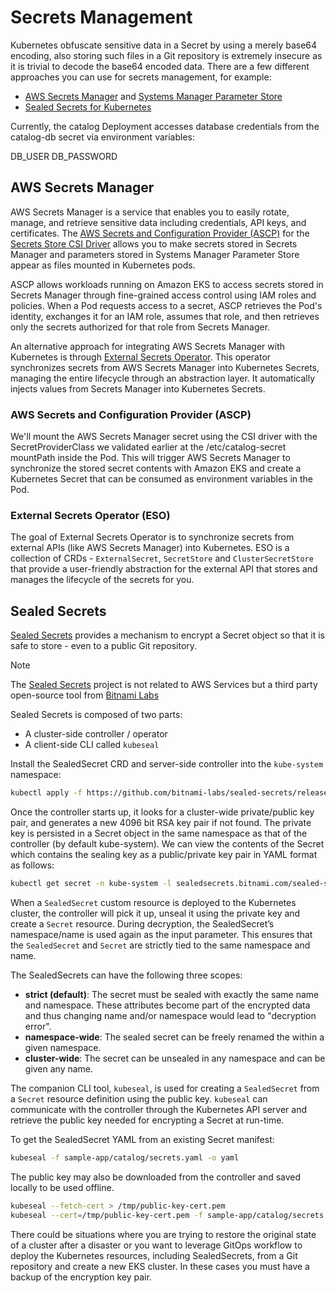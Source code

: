 # Secrets Management

Kubernetes obfuscate sensitive data in a Secret by using a merely base64 encoding, also storing such files in a Git repository is extremely insecure as it is trivial to decode the base64 encoded data. There are a few different approaches you can use for secrets management, for example:
* [AWS Secrets Manager](https://docs.aws.amazon.com/secretsmanager/latest/userguide/intro.html) and [Systems Manager Parameter Store](https://docs.aws.amazon.com/systems-manager/latest/userguide/systems-manager-parameter-store.html)
* [Sealed Secrets for Kubernetes](https://github.com/bitnami-labs/sealed-secrets)

Currently, the catalog Deployment accesses database credentials from the catalog-db secret via environment variables:

DB_USER
DB_PASSWORD

## AWS Secrets Manager
AWS Secrets Manager is a service that enables you to easily rotate, manage, and retrieve sensitive data including credentials, API keys, and certificates. The [AWS Secrets and Configuration Provider (ASCP)](https://github.com/aws/secrets-store-csi-driver-provider-aws) for the [Secrets Store CSI Driver](https://github.com/kubernetes-sigs/secrets-store-csi-driver) allows you to make secrets stored in Secrets Manager and parameters stored in Systems Manager Parameter Store appear as files mounted in Kubernetes pods.

ASCP allows workloads running on Amazon EKS to access secrets stored in Secrets Manager through fine-grained access control using IAM roles and policies. When a Pod requests access to a secret, ASCP retrieves the Pod's identity, exchanges it for an IAM role, assumes that role, and then retrieves only the secrets authorized for that role from Secrets Manager.

An alternative approach for integrating AWS Secrets Manager with Kubernetes is through [External Secrets Operator](https://external-secrets.io/). This operator synchronizes secrets from AWS Secrets Manager into Kubernetes Secrets, managing the entire lifecycle through an abstraction layer. It automatically injects values from Secrets Manager into Kubernetes Secrets.

### AWS Secrets and Configuration Provider (ASCP)
We'll mount the AWS Secrets Manager secret using the CSI driver with the SecretProviderClass we validated earlier at the /etc/catalog-secret mountPath inside the Pod. This will trigger AWS Secrets Manager to synchronize the stored secret contents with Amazon EKS and create a Kubernetes Secret that can be consumed as environment variables in the Pod.

### External Secrets Operator (ESO)
The goal of External Secrets Operator is to synchronize secrets from external APIs (like AWS Secrets Manager) into Kubernetes. ESO is a collection of CRDs - `ExternalSecret`, `SecretStore` and `ClusterSecretStore` that provide a user-friendly abstraction for the external API that stores and manages the lifecycle of the secrets for you.

## Sealed Secrets
[Sealed Secrets](https://github.com/bitnami-labs/sealed-secrets) provides a mechanism to encrypt a Secret object so that it is safe to store - even to a public Git repository.

> [!NOTE]
> The [Sealed Secrets](https://docs.bitnami.com/tutorials/sealed-secrets) project is not related to AWS Services but a third party open-source tool from [Bitnami Labs](https://bitnami.com/)

Sealed Secrets is composed of two parts:
* A cluster-side controller / operator
* A client-side CLI called `kubeseal`

Install the SealedSecret CRD and server-side controller into the `kube-system` namespace:
```bash
kubectl apply -f https://github.com/bitnami-labs/sealed-secrets/releases/download/v0.27.3/controller.yaml
```

Once the controller starts up, it looks for a cluster-wide private/public key pair, and generates a new 4096 bit RSA key pair if not found. The private key is persisted in a Secret object in the same namespace as that of the controller (by default kube-system). We can view the contents of the Secret which contains the sealing key as a public/private key pair in YAML format as follows:
```bash
kubectl get secret -n kube-system -l sealedsecrets.bitnami.com/sealed-secrets-key -o yaml
```

When a `SealedSecret` custom resource is deployed to the Kubernetes cluster, the controller will pick it up, unseal it using the private key and create a `Secret` resource. During decryption, the SealedSecret’s namespace/name is used again as the input parameter. This ensures that the `SealedSecret` and `Secret` are strictly tied to the same namespace and name.

The SealedSecrets can have the following three scopes:
* **strict (default)**: The secret must be sealed with exactly the same name and namespace. These attributes become part of the encrypted data and thus changing name and/or namespace would lead to "decryption error".
* **namespace-wide**: The sealed secret can be freely renamed the within a given namespace.
* **cluster-wide**: The secret can be unsealed in any namespace and can be given any name.

The companion CLI tool, `kubeseal`, is used for creating a `SealedSecret` from a `Secret` resource definition using the public key. `kubeseal` can communicate with the controller through the Kubernetes API server and retrieve the public key needed for encrypting a Secret at run-time.

To get the SealedSecret YAML from an existing Secret manifest:
```bash
kubeseal -f sample-app/catalog/secrets.yaml -o yaml
```

The public key may also be downloaded from the controller and saved locally to be used offline.
```bash
kubeseal --fetch-cert > /tmp/public-key-cert.pem
kubeseal --cert=/tmp/public-key-cert.pem -f sample-app/catalog/secrets.yaml -o yaml
```

There could be situations where you are trying to restore the original state of a cluster after a disaster or you want to leverage GitOps workflow to deploy the Kubernetes resources, including SealedSecrets, from a Git repository and create a new EKS cluster. In these cases you must have a backup of the encryption key pair.